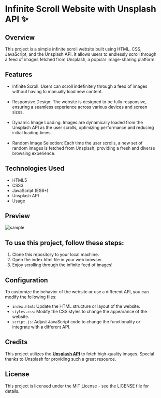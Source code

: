 # Infinite Scroll Website with Unsplash API ✨

## Overview

This project is a simple infinite scroll website built using HTML, CSS, JavaScript, and the Unsplash API. It allows users to endlessly scroll through a feed of images fetched from Unsplash, a popular image-sharing platform.

## Features

- Infinite Scroll: Users can scroll indefinitely through a feed of images without having to manually load new content.
  <br/><br/>
- Responsive Design: The website is designed to be fully responsive, ensuring a seamless experience across various devices and screen sizes.
  <br/><br/>
- Dynamic Image Loading: Images are dynamically loaded from the Unsplash API as the user scrolls, optimizing performance and reducing initial loading times.
  <br/><br/>
- Random Image Selection: Each time the user scrolls, a new set of random images is fetched from Unsplash, providing a fresh and diverse browsing experience.

## Technologies Used

- HTML5
- CSS3
- JavaScript (ES6+)
- Unsplash API
- Usage

## Preview
![sample](https://github.com/abhi-up/infinity-scroll/assets/77201101/56ad3d9d-3093-48e6-bdea-b36fda1b0b7f)

## To use this project, follow these steps:

1. Clone this repository to your local machine.
2. Open the index.html file in your web browser.
3. Enjoy scrolling through the infinite feed of images!

## Configuration

To customize the behavior of the website or use a different API, you can modify the following files:

- `index.html`: Update the HTML structure or layout of the website.
- `styles.css`: Modify the CSS styles to change the appearance of the website.
- `script.js`: Adjust JavaScript code to change the functionality or integrate with a different API.

## Credits

This project utilizes the **[Unsplash API](https://unsplash.com/developers)** to fetch high-quality images. Special thanks to Unsplash for providing such a great resource.

## License

This project is licensed under the MIT License - see the LICENSE file for details.
